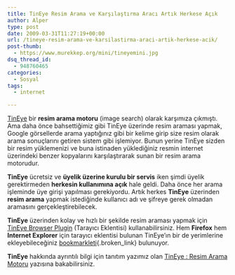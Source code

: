 ```yaml
---
title: TinEye Resim Arama ve Karşılaştırma Aracı Artık Herkese Açık
author: Alper
type: post
date: 2009-03-31T11:27:19+00:00
url: /tineye-resim-arama-ve-karsilastirma-araci-artik-herkese-acik/
post-thumb:
  - https://www.murekkep.org/mini/tineyemini.jpg
dsq_thread_id:
  - 948760465
categories:
  - Sosyal
tags:
  - internet

---
```

[TinEye][1] bir **resim arama motoru** (image search) olarak karşımıza çıkmıştı. Ama daha önce bahsettiğimiz gibi TinEye üzerinde resim araması yapmak, Google görsellerde arama yaptığınız gibi bir kelime girip size resim olarak arama sonuçlarını getiren sistem gibi işlemiyor. Bunun yerine TinEye sizden bir resim yüklemenizi ve buna istinaden yüklediğiniz resmin internet üzerindeki benzer kopyalarını karşılaştırarak sunan bir resim arama motorudur. 

**TinEye** ücretsiz ve **üyelik üzerine kurulu bir servis** iken şimdi üyelik gerektirmeden **herkesin kullanımına açık** hale geldi. Daha önce her arama işleminde üye girişi yapılması gerekiyordu. Artık herkes **TinEye** üzerinden **resim arama** yapmak istediğinde kullanıcı adı ve şifreye gerek olmadan aramasını gerçekleştirebilecek. 

**TinEye** üzerinden kolay ve hızlı bir şekilde resim araması yapmak için [TinEye Browser Plugin][2] (Tarayıcı Eklentisi) kullanabilirsiniz. Hem **Firefox** hem **Internet Explorer** için tarayıcı eklentisi bulunan TinEye&#8217;ın bir de yerimlerine ekleyebileceğiniz [bookmarkleti][3]{.broken_link} bulunuyor. 

**TinEye** hakkında ayrıntılı bilgi için tanıtım yazımız olan [TinEye : Resim Arama Motoru][4] yazısına bakabilirsiniz.

 [1]: https://www.tineye.com/
 [2]: https://tineye.com/plugin
 [3]: https://tineye.com/bookmarklet
 [4]: https://www.murekkep.org/tineye-resim-arama-motoru-876